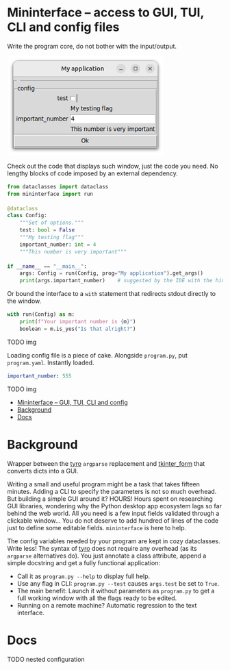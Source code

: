 # Mininterface – access to GUI, TUI, CLI and config files

Write the program core, do not bother with the input/output.

![hello world example](asset/hello-world.png "A minimal use case")

Check out the code that displays such window, just the code you need. No lengthy blocks of code imposed by an external dependency.

```python
from dataclasses import dataclass
from mininterface import run

@dataclass
class Config:
    """Set of options."""
    test: bool = False
    """My testing flag"""
    important_number: int = 4
    """This number is very important"""

if __name__ == "__main__":
    args: Config = run(Config, prog="My application").get_args()
    print(args.important_number)    # suggested by the IDE with the hint text "This number is very important"
```

Or bound the interface to a `with` statement that redirects stdout directly to the window.

```python
with run(Config) as m:
    print(f"Your important number is {m}")
    boolean = m.is_yes("Is that alright?")
```

TODO img

Loading config file is a piece of cake. Alongside `program.py`, put `program.yaml`. Instantly loaded.

```yaml
important_number: 555
```

TODO img

- [Mininterface – GUI, TUI, CLI and config](#mininterface-gui-tui-cli-and-config)
- [Background](#background)
- [Docs](#docs)

# Background

Wrapper between the [tyro](https://github.com/brentyi/tyro) `argparse` replacement and [tkinter_form](https://github.com/JohanEstebanCuervo/tkinter_form/) that converts dicts into a GUI.

Writing a small and useful program might be a task that takes fifteen minutes. Adding a CLI to specify the parameters is not so much overhead. But building a simple GUI around it? HOURS! Hours spent on researching GUI libraries, wondering why the Python desktop app ecosystem lags so far behind the web world. All you need is a few input fields validated through a clickable window... You do not deserve to add hundred of lines of the code just to define some editable fields. `mininterface` is here to help.

The config variables needed by your program are kept in cozy dataclasses. Write less! The syntax of [tyro](https://github.com/brentyi/tyro) does not require any overhead (as its `argparse` alternatives do). You just annotate a class attribute, append a simple docstring and get a fully functional application:
* Call it as `program.py --help` to display full help.
* Use any flag in CLI: `program.py --test`  causes `args.test` be set to `True`.
* The main benefit: Launch it without parameters as `program.py` to get a full working window with all the flags ready to be edited.
* Running on a remote machine? Automatic regression to the text interface.

# Docs

TODO nested configuration
